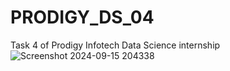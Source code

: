 # PRODIGY_DS_04
Task 4 of Prodigy Infotech Data Science internship
![Screenshot 2024-09-15 204338](https://github.com/user-attachments/assets/1ba98005-88e0-4380-b236-c0ed03a87c47)
